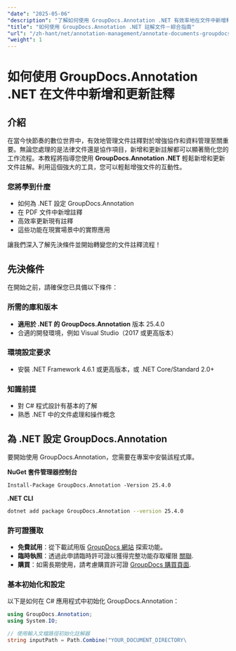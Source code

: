 ```yaml
---
"date": "2025-05-06"
"description": "了解如何使用 GroupDocs.Annotation .NET 有效率地在文件中新增和更新註解。本逐步指南將幫助您增強協作和文件管理。"
"title": "如何使用 GroupDocs.Annotation .NET 註解文件－綜合指南"
"url": "/zh-hant/net/annotation-management/annotate-documents-groupdocs-dotnet/"
"weight": 1
---
```


# 如何使用 GroupDocs.Annotation .NET 在文件中新增和更新註釋

## 介紹
在當今快節奏的數位世界中，有效地管理文件註釋對於增強協作和資料管理至關重要。無論您處理的是法律文件還是協作項目，新增和更新註解都可以顯著簡化您的工作流程。本教程將指導您使用 **GroupDocs.Annotation .NET** 輕鬆新增和更新文件註解。利用這個強大的工具，您可以輕鬆增強文件的互動性。

### 您將學到什麼
- 如何為 .NET 設定 GroupDocs.Annotation
- 在 PDF 文件中新增註釋
- 高效率更新現有註釋
- 這些功能在現實場景中的實際應用

讓我們深入了解先決條件並開始轉變您的文件註釋流程！

## 先決條件
在開始之前，請確保您已具備以下條件：

### 所需的庫和版本
- **適用於 .NET 的 GroupDocs.Annotation** 版本 25.4.0
- 合適的開發環境，例如 Visual Studio（2017 或更高版本）

### 環境設定要求
- 安裝 .NET Framework 4.6.1 或更高版本，或 .NET Core/Standard 2.0+
  
### 知識前提
- 對 C# 程式設計有基本的了解
- 熟悉 .NET 中的文件處理和操作概念

## 為 .NET 設定 GroupDocs.Annotation
要開始使用 GroupDocs.Annotation，您需要在專案中安裝該程式庫。

**NuGet 套件管理器控制台**
```shell
Install-Package GroupDocs.Annotation -Version 25.4.0
```

**\.NET CLI**
```bash
dotnet add package GroupDocs.Annotation --version 25.4.0
```

### 許可證獲取
- **免費試用**：從下載試用版 [GroupDocs 網站](https://releases.groupdocs.com/annotation/net/) 探索功能。
- **臨時執照**：透過此申請臨時許可證以獲得完整功能存取權限 [關聯](https://purchase。groupdocs.com/temporary-license/).
- **購買**：如需長期使用，請考慮購買許可證 [GroupDocs 購買頁面](https://purchase。groupdocs.com/buy).

### 基本初始化和設定
以下是如何在 C# 應用程式中初始化 GroupDocs.Annotation：
```csharp
using GroupDocs.Annotation;
using System.IO;

// 使用輸入文檔路徑初始化註解器
string inputPath = Path.Combine("YOUR_DOCUMENT_DIRECTORY\